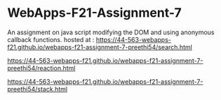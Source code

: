 # WebApps-F21-Assignment-7
An assignment on java script modifying the DOM and using anonymous callback functions.
hosted at :  https://44-563-webapps-f21.github.io/webapps-f21-assignment-7-preethi54/search.html

https://44-563-webapps-f21.github.io/webapps-f21-assignment-7-preethi54/reaction.html

https://44-563-webapps-f21.github.io/webapps-f21-assignment-7-preethi54/stack.html
